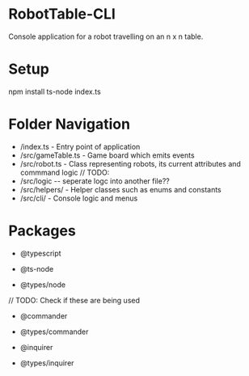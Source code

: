 # RobotTable-CLI
Console application for a robot travelling on an n x n table.

# Setup

npm install
ts-node index.ts

# Folder Navigation

- /index.ts - Entry point of application
- /src/gameTable.ts - Game board which emits events
- /src/robot.ts - Class representing robots, its current attributes and commmand logic
// TODO:
- /src/logic -- seperate logc into another file??
- /src/helpers/ - Helper classes such as enums and constants
- /src/cli/ - Console logic and menus

# Packages

- @typescript
- @ts-node

- @types/node


// TODO: Check if these are being used
- @commander
- @types/commander

- @inquirer
- @types/inquirer